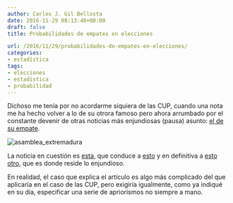 ```yaml
---
author: Carlos J. Gil Bellosta
date: 2016-11-29 08:13:40+00:00
draft: false
title: Probabilidades de empates en elecciones

url: /2016/11/29/probabilidades-de-empates-en-elecciones/
categories:
- estadística
tags:
- elecciones
- estadística
- probabilidad
---
```


Dichoso me tenía por no acordarme siquiera de las CUP, cuando una nota me ha hecho volver a lo de su otrora famoso pero ahora arrumbado por el constante devenir de otras noticias más enjundiosas (pausa) asunto: [el de su empate](https://www.datanalytics.com/2015/12/30/por-que-el-empate-de-la-cup-es-mas-raro-de-lo-que-parece-y-de-lo-que-yo-mismo-digo/).

![asamblea_extremadura](/wp-uploads/2016/11/asamblea_extremadura.jpg)

La noticia en cuestión es [esta](http://andrewgelman.com/2016/11/07/chance-vote-will-decide-election/), que conduce a [esto](http://www.stat.columbia.edu/~gelman/research/published/probdecisive2.pdf) y en definitiva a [esto otro](http://www.stat.columbia.edu/~gelman/research/published/decisive2.pdf), que es donde reside lo enjundioso.

En realidad, el caso que explica el artículo es algo más complicado del que aplicaría en el caso de las CUP, pero exigiría igualmente, como ya indiqué en su día, especificar una serie de apriorismos no siempre a mano.
